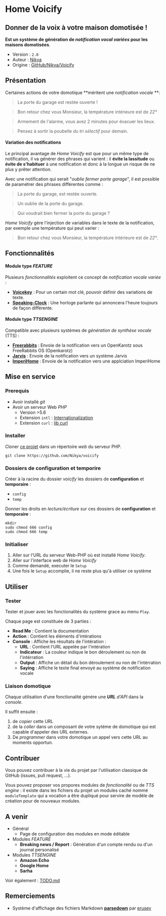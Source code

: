 # Home Voicify
## Donner de la voix à votre maison domotisée !

**Est un système de génération de _notification vocal variées_ pour les maisons domotisées**.

* Version : `2.0`
* Auteur : [Nikya](https://github.com/Nikya)
* Origine : [GitHub/Nikya/Voicify](https://github.com/Nikya/voicify)

## Présentation

Certaines actions de votre domotique **méritent une _notification vocale_ **:

> La porte du garage est restée ouverte !

> Bon retour chez vous Monsieur, la température intérieure est de _22°_

> Armement de l'alarme, vous avez 2 minutes pour évacuer les lieux.

> Pensez à sortir la poubelle _du tri sélectif_ pour demain.

#### Variation des notifications

Le principal avantage de _Home Voicify_ est que pour un même type de notification, il va générer des phrases qui varient : il **évite la lassitude** ou **évite de s'habituer** à une notification et donc à la longue un risque de ne plus y prêter attention.

Avec une notification qui serait "_oublie fermer porte garage_", il est possible de paramétrer des phrases différentes comme :

> La porte du garage, est restée ouverte.

> Un oublie de la porte du garage.

> Qui voudrait bien fermer la porte du garage ?

 _Home Voicify_ gère l'injection de variables dans le texte de la notification, par exemple une température qui peut varier :  

> Bon retour chez vous Monsieur, la température intérieure est de _22°_.

## Fonctionnalités

#### Module type _FEATURE_

Plusieurs _fonctionnalités_ exploitent ce concept de _notification vocale variée_ :

* [**Voicekey**](./module/voicekey/README.md) : Pour un certain mot clé, pouvoir définir des variations de texte.
* [**Speaking-Clock**](./module/speakingclock/README.md) : Une horloge parlante qui annoncera l'heure toujours de façon différente.

#### Module type _TTSENGINE_

Compatible avec plusieurs systèmes de _génération de synthèse vocale_ (TTS) :

* [**Freerabbits**](./module/freerabbits/README.md) : Envoie de la notification vers un OpenKarotz sous FreeRabbits OS (Openkarotz)
* [**Jarvis**](./module/jarvis/README.md) : Envoie de la notification vers un système Jarvis
* [**ImperiHome**](./module/openkarotz/README.md) : Envoie de la notification vers une applciation ImperiHome

## Mise en service

### Prerequis

- Avoir installé _git_
- Avoir un serveur Web _PHP_
	- Version >5.6
	- Extension `intl` : [Internationalization](http://php.net/manual/intl.installation.php)
	- Extension `curl` : [lib curl](http://php.net/manual/curl.setup.php)

### Installer

Cloner [ce projet](https://github.com/Nikya/voicify) dans un répertoire _web_ du serveur PHP.

	git clone https://github.com/Nikya/voicify

### Dossiers de configuration et temporire

Créer à la racine du dossier _voicify_ les dossiers de **configuration** et **temporaire** :

* `config`
* `temp`

Donner les droits en _lecture/écriture_ sur ces dossiers de **configuration** et **temporaire** :

```shell
mkdir
sudo chmod 666 config
sudo chmod 666 temp
```

### Initialiser

1. Aller sur l'URL du serveur Web-PHP où est installé _Home Voicify_.
1. Aller sur l'interface web de _Home Voicify_
1. Comme demandé, executer le `Setup`
1. Une fois le `Setup` accomplie, il ne reste plus qu'à utiliser ce système

## Utiliser

### Tester
Tester et jouer avec les fonctionalités du système grace au menu `Play`.

Chaque page est constituée de 3 parties :

* **Read Me** : Contient la documentation
* **Action** : Contient les éléments d'intérations
* **Console** : Affiche les résultats de l'intération :
	* **URL** : Contient l'URL appelée par l'intération
	* **Indicateur** : La couleur indique le bon déroulement ou non de l'intérration
	* **Output** : Affiche un détail du bon déroulement ou non de l'intérration
	* **Saying** : Affiche le texte final envoyé au systéme de notification vocale

### Liaison domotique
Chaque utilisation d'une fonctionalité génére une _**URL** d'API_ dans la _console_.

Il suffit ensuite :
1. de _copier_ cette URL
2. de la _coller_ dans un composant de votre sytéme de domotique qui est capable d'appeler des URL externes.
3. De _programmer_ dans votre domotique un appel vers cette URL au moments opportun.

## Contribuer

Vous pouvez contribuer à la vie du projet par l'utilisation classique de GitHub (issues, pull request, ...).  

Vous pouvez proposer vos propores modules de _fonctionalité_ ou de _TTS engine_ : il existe dans les fichiers du projet un modules caché nommé `moduleTemplate` qui a vocation a être dupliqué pour servire de modèle de création pour de nouveaux modules.

## A venir

- Général
	- Page de configuration des modules en mode éditable
- Modules _FEATURE_
	- **Breaking news / Report** : Génération d'un compte rendu ou d'un journal personalisé
- Modules _TTSENGINE_
	- **Amazon Echo**
	- **Google Home**
	- **Sarha**

Voir également : [TODO.md](TODO.md)

## Remerciements

* Système d'affichage des fichiers Markdown [**parsedown**](https://github.com/erusev/parsedown) par [erusev](https://github.com/erusev)
